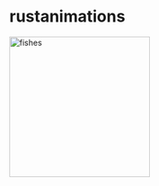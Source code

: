 # rustanimations

<img src="https://github.com/JoJoDataPhysics/orbitals/blob/main/screenshot.png" alt="fishes" width="250"/>
